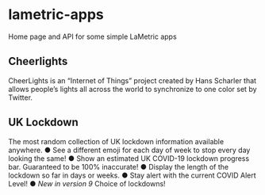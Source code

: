 # lametric-apps

Home page and API for some simple LaMetric apps

## Cheerlights

CheerLights is an “Internet of Things” project created by Hans Scharler that allows people’s lights all across the world to synchronize to one color set by Twitter.

## UK Lockdown

The most random collection of UK lockdown information available anywhere. 
● See a different emoji for each day of week to stop every day looking the same!
● Show an estimated UK COVID-19 lockdown progress bar. Guaranteed to be 100% inaccurate!
● Display the length of the lockdown so far in days or weeks.
● Stay alert with the current COVID Alert Level!
● *New in version 9* Choice of lockdowns!
